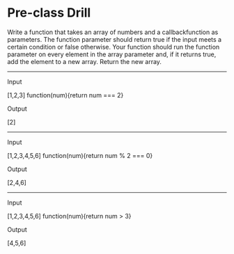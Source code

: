 # Pre-class Drill

Write a function that takes an array of numbers and a callbackfunction as parameters. The function parameter should return true if the input meets a certain condition or false otherwise. Your function should run the function parameter on every element in the array parameter and, if it returns true, add the element to a new array. Return the new array.

---

Input

[1,2,3] function(num){return num === 2}

Output

[2]

---

Input

[1,2,3,4,5,6] function(num){return num % 2 === 0}

Output

[2,4,6]

---

Input

[1,2,3,4,5,6] function(num){return num > 3}

Output

[4,5,6]
